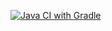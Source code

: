 [![Java CI with Gradle](https://github.com/ElizavetaZaglumina/HWWEB/actions/workflows/gradle.yml/badge.svg)](https://github.com/ElizavetaZaglumina/HWWEB/actions/workflows/gradle.yml)